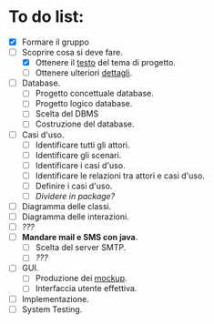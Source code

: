 # To do list:  
  
- [x] Formare il gruppo  
- [ ] Scoprire cosa si deve fare.  
  - [x] Ottenere il [testo](https://andrea-augello.github.io/SviluppoSW/) del tema di progetto.
  - [ ] Ottenere ulteriori [dettagli](https://andrea-augello.github.io/SviluppoSW/Dettagli).
- [ ] Database.
  - [ ] Progetto concettuale database.
  - [ ] Progetto logico database.
  - [ ] Scelta del DBMS
  - [ ] Costruzione del database.
- [ ] Casi d'uso.  
  - [ ] Identificare tutti gli attori.
  - [ ] Identificare gli scenari.
  - [ ] Identificare i casi d'uso.
  - [ ] Identificare le relazioni tra attori e casi d'uso.
  - [ ] Definire i casi d'uso.
  - [ ] *Dividere in package?*
- [ ] Diagramma delle classi.
- [ ] Diagramma delle interazioni.
- [ ] *???*
- [ ] **Mandare mail e SMS con java**.
  - [ ] Scelta del server SMTP. 
  - [ ] *???*
- [ ] GUI.
  - [ ] Produzione dei [mockup](https://mockflow.com/).
  - [ ] Interfaccia utente effettiva.
- [ ] Implementazione.
- [ ] System Testing.
